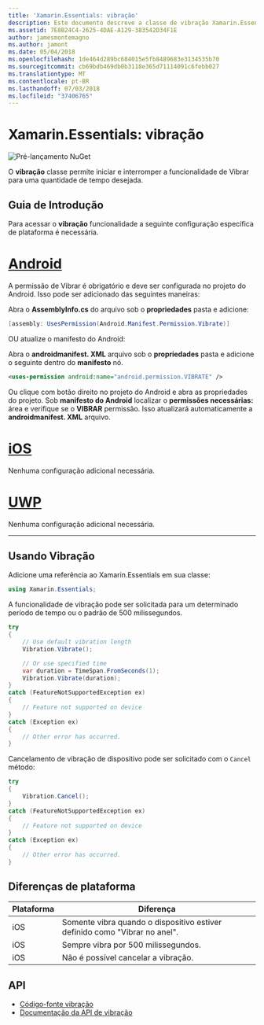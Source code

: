 ```yaml
---
title: 'Xamarin.Essentials: vibração'
description: Este documento descreve a classe de vibração Xamarin.Essentials, que permite iniciar e parar a funcionalidade de Vibrar por uma quantidade de tempo desejada.
ms.assetid: 7E8B24C4-2625-4DAE-A129-383542D34F1E
author: jamesmontemagno
ms.author: jamont
ms.date: 05/04/2018
ms.openlocfilehash: 1de464d289bc684015e5fb8489683e3134535b70
ms.sourcegitcommit: cb69bdb469db0b3118e365d71114091c6febb027
ms.translationtype: MT
ms.contentlocale: pt-BR
ms.lasthandoff: 07/03/2018
ms.locfileid: "37406765"
---
```

# <a name="xamarinessentials-vibration"></a>Xamarin.Essentials: vibração

![Pré-lançamento NuGet](~/media/shared/pre-release.png)

O **vibração** classe permite iniciar e interromper a funcionalidade de Vibrar para uma quantidade de tempo desejada.

## <a name="getting-started"></a>Guia de Introdução

Para acessar o **vibração** funcionalidade a seguinte configuração específica de plataforma é necessária.

# <a name="androidtabandroid"></a>[Android](#tab/android)

A permissão de Vibrar é obrigatório e deve ser configurada no projeto do Android. Isso pode ser adicionado das seguintes maneiras:

Abra o **AssemblyInfo.cs** do arquivo sob o **propriedades** pasta e adicione:

```csharp
[assembly: UsesPermission(Android.Manifest.Permission.Vibrate)]
```

OU atualize o manifesto do Android:

Abra o **androidmanifest. XML** arquivo sob o **propriedades** pasta e adicione o seguinte dentro do **manifesto** nó.

```xml
<uses-permission android:name="android.permission.VIBRATE" />
```

Ou clique com botão direito no projeto do Android e abra as propriedades do projeto. Sob **manifesto do Android** localizar o **permissões necessárias:** área e verifique se o **VIBRAR** permissão. Isso atualizará automaticamente a **androidmanifest. XML** arquivo.

# <a name="iostabios"></a>[iOS](#tab/ios)

Nenhuma configuração adicional necessária.

# <a name="uwptabuwp"></a>[UWP](#tab/uwp)

Nenhuma configuração adicional necessária.

-----

## <a name="using-vibration"></a>Usando Vibração

Adicione uma referência ao Xamarin.Essentials em sua classe:

```csharp
using Xamarin.Essentials;
```

A funcionalidade de vibração pode ser solicitada para um determinado período de tempo ou o padrão de 500 milissegundos.

```csharp
try
{
    // Use default vibration length
    Vibration.Vibrate();

    // Or use specified time
    var duration = TimeSpan.FromSeconds(1);
    Vibration.Vibrate(duration);
}
catch (FeatureNotSupportedException ex)
{
    // Feature not supported on device
}
catch (Exception ex)
{
    // Other error has occurred.
}
```

Cancelamento de vibração de dispositivo pode ser solicitado com o `Cancel` método:

```csharp
try
{
    Vibration.Cancel();
}
catch (FeatureNotSupportedException ex)
{
    // Feature not supported on device
}
catch (Exception ex)
{
    // Other error has occurred.
}
```

## <a name="platform-differences"></a>Diferenças de plataforma

| Plataforma | Diferença |
| --- | --- |
| iOS | Somente vibra quando o dispositivo estiver definido como "Vibrar no anel". |
| iOS | Sempre vibra por 500 milissegundos. |
| iOS | Não é possível cancelar a vibração. |

## <a name="api"></a>API

- [Código-fonte vibração](https://github.com/xamarin/Essentials/tree/master/Xamarin.Essentials/Vibration)
- [Documentação da API de vibração](xref:Xamarin.Essentials.Vibration)
